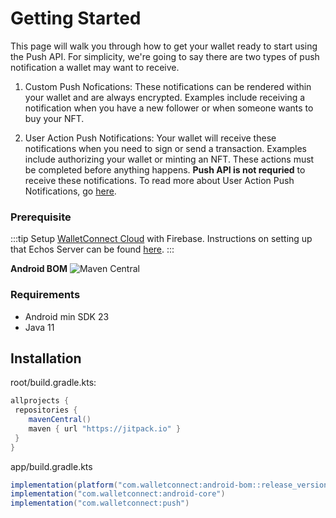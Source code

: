 # Getting Started

This page will walk you through how to get your wallet ready to start using the Push API. For simplicity, we're going to say there are two types of push notification a wallet may want to receive.

1. Custom Push Nofications: These notifications can be rendered within your wallet and are always encrypted. Examples include receiving a notification when you have a new follower or when someone wants to buy your NFT.

2. User Action Push Notifications: Your wallet will receive these notifications when you need to sign or send a transaction. Examples include authorizing your wallet or minting an NFT. These actions must be completed before anything happens. **Push API is not requried** to receive these notifications. To read more about User Action Push Notifications, go [here](../../echo/usage.md).

### Prerequisite

:::tip
Setup [WalletConnect Cloud](https://cloud.walletconnect.com/) with Firebase. Instructions on setting up that Echos Server can be found [here](../../../advanced/echo-server.md#hosted-platform-recommended).
:::

**Android BOM** ![Maven Central](https://img.shields.io/maven-central/v/com.walletconnect/android-bom)

### Requirements

* Android min SDK 23
* Java 11

## Installation
root/build.gradle.kts:
```gradle
allprojects {
 repositories {
    mavenCentral()
    maven { url "https://jitpack.io" }
 }
}
```

app/build.gradle.kts

```gradle
implementation(platform("com.walletconnect:android-bom::release_version"))
implementation("com.walletconnect:android-core")
implementation("com.walletconnect:push")
```
